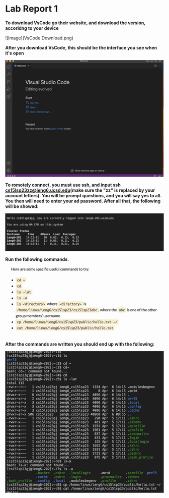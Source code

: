 
# Lab Report 1

**To download VsCode go their website, and download the version, accoridng to your device**


![Image](VsCode Download.png)

**After you download VsCode, this should be the interface you see when it's open**


![Image](VsCode.png)

**To romotely connect, you must use ssh, and input ssh cs15lsp23zz@ieng6.ucsd.edu(make sure the "zz" is replaced by your account letters). You will be prompt questions, and you will say yes to all. You then will need to enter your ad password. After all that, the following will be showed:**


![Image](Login.png)

**Run the following commands.**


![Image](PutCommands.png)

**After the commands are written you should end up with the following:**


![Image](Commands.png)
